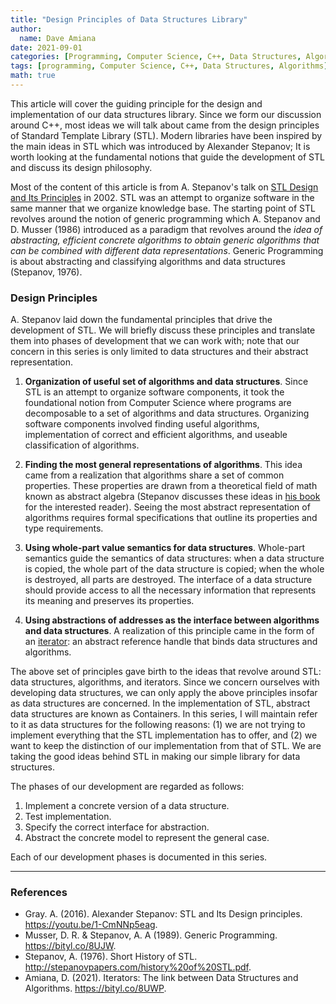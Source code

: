 ```yaml
---
title: "Design Principles of Data Structures Library"
author:
  name: Dave Amiana
date: 2021-09-01
categories: [Programming, Computer Science, C++, Data Structures, Algorithms]
tags: [programming, Computer Science, C++, Data Structures, Algorithms]
math: true
---
```


This article will cover the guiding principle for the design and implementation of our data structures library. Since we form our discussion around C++, most ideas we will talk about came from the design principles of Standard Template Library (STL). Modern libraries have been inspired by the main ideas in STL which was introduced by Alexander Stepanov; It is worth looking at the fundamental notions that guide the development of STL and discuss its design philosophy. 

Most of the content of this article is from A. Stepanov's talk on [STL Design and Its Principles](https://www.youtube.com/watch?v=1-CmNNp5eag&t=3398s) in 2002. STL was an attempt to organize software in the same manner that we organize knowledge base. The starting point of STL revolves around the notion of generic programming which A. Stepanov and D. Musser (1986) introduced as a paradigm that revolves around the *idea of abstracting, efficient concrete algorithms to obtain generic algorithms that can be combined with different data representations*. Generic Programming is about abstracting and classifying algorithms and data structures (Stepanov, 1976).


### Design Principles

A. Stepanov laid down the fundamental principles that drive the development of STL. We will briefly discuss these principles and translate them into phases of development that we can work with; note that our concern in this series is only limited to data structures and their abstract representation.

1. **Organization of useful set of algorithms and data structures**. Since STL is an attempt to organize software components, it took the foundational notion from Computer Science where programs are decomposable to a set of algorithms and data structures. Organizing software components involved finding useful algorithms, implementation of correct and efficient algorithms, and useable classification of algorithms.

2. **Finding the most general representations of algorithms**. This idea came from a realization that algorithms share a set of common properties. These properties are drawn from a theoretical field of math known as abstract algebra (Stepanov discusses these ideas in  [his book](https://bityl.co/8UKt)  for the interested reader). Seeing the most abstract representation of algorithms requires formal specifications that outline its properties and type requirements. 

3. **Using whole-part value semantics for data structures**. Whole-part semantics guide the semantics of data structures: when a data structure is copied, the whole part of the data structure is copied; when the whole is destroyed, all parts are destroyed. The interface of a data structure should provide access to all the necessary information that represents its meaning and preserves its properties.

4. **Using abstractions of addresses as the interface between algorithms and data structures**.  A realization of this principle came in the form of an [iterator](https://dcode.hashnode.dev/iterators-the-link-between-data-structures-and-algorithms): an abstract reference handle that binds data structures and algorithms. 

The above set of principles gave birth to the ideas that revolve around STL: data structures, algorithms, and iterators. Since we concern ourselves with developing data structures, we can only apply the above principles insofar as data structures are concerned. In the implementation of STL, abstract data structures are known as Containers. In this series, I will maintain refer to it as data structures for the following reasons: (1) we are not trying to implement everything that the STL implementation has to offer, and (2) we want to keep the distinction of our implementation from that of STL. We are taking the good ideas behind STL in making our simple library for data structures. 

The phases of our development are regarded as follows:
1. Implement a concrete version of a data structure. 
2. Test implementation.
3. Specify the correct interface for abstraction.
4. Abstract the concrete model to represent the general case.

Each of our development phases is documented in this series.


---
### References

- Gray. A. (2016). Alexander Stepanov: STL and Its Design principles. https://youtu.be/1-CmNNp5eag.
- Musser, D. R. & Stepanov, A. A (1989). Generic Programming. https://bityl.co/8UJW.
- Stepanov, A. (1976). Short History of STL. http://stepanovpapers.com/history%20of%20STL.pdf.
- Amiana, D. (2021). Iterators: The link between Data Structures and Algorithms. https://bityl.co/8UWP.
